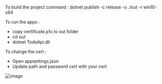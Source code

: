 To build the project command :
dotnet publish -c release -o ./out -r win10-x64

To run the apps :
- copy certificate.pfx to out folder
- cd out
- dotnet TodoApi.dll

To change the cert :
- Open appsettings.json
- Update path and password cert with your cert

![image](https://user-images.githubusercontent.com/81601966/149920027-4b0ece4d-08ba-4540-aa37-47f078475ee5.png)
